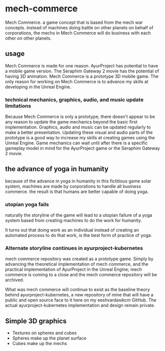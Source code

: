# mech-commerce

Mech Commerce. a game concept that is based from the mech war concepts.
instead of machines doing battle on other planets on behalf of corporations,
the mechs in Mech Commerce will do business with each other on other planets.

## usage

Mech Commerce is made for one reason. AyurProject has potential to have a
mobile game version. The Seraphim Gateway 2 movie has the potential of having
3D animation. Mech Commerce is a prototype 3D mobile game. The only reason for
working on Mech Commerce is to advance my skills at developing in the Unreal
Engine.

### technical mechanics, graphics, audio, and music update limitations

Because Mech Commerce is only a prototype, there doesn't appear to be any
reason to update the game mechanics beyond the basic first implementation.
Graphics, audio and music can be updated regularly to make a better
presentation. Updating these visual and audio parts of the prototype is a good
way to increase my skills at creating games using the Unreal Engine. Game
mechanics can wait until after there is a specific gameplay model in mind for
the AyurProject game or the Seraphim Gateway 2 movie.

## the advance of yoga in humanity

because of the advance in yoga in humanity in this fictitious game solar system,
machines are made by corporations to handle all business commerce.
the result is that humans are better capable of doing yoga.

### utopian yoga fails

naturally the storyline of the game will lead to
a utopian failure of a yoga system based from
creating machines to do the work for humanity.

It turns out that doing work as an individual
instead of creating an automated process to do that work,
is the best form of practice of yoga.

### Alternate storyline continues in ayurproject-kubernetes

mech commerce repository was created as a prototype game. Simply by advancing
the theoretical implementation of mech commerce, and the practical
implementation of AyurProject in the Unreal Engine; mech commerce is coming
to a close and the mech commerce repository will be archived.

What was mech commerce will continue to exist as the baseline theory behind
ayurproject-kubernetes, a new repository of mine that will have a public and
open source face to it here on my eeshvardasikcm GitHub. The actual
ayurproject-kubernetes implementation and design remain private.

## Simple 3D graphics

- Textures on spheres and cubes
- Spheres make up the planet surface
- Cubes make up the mechs 
